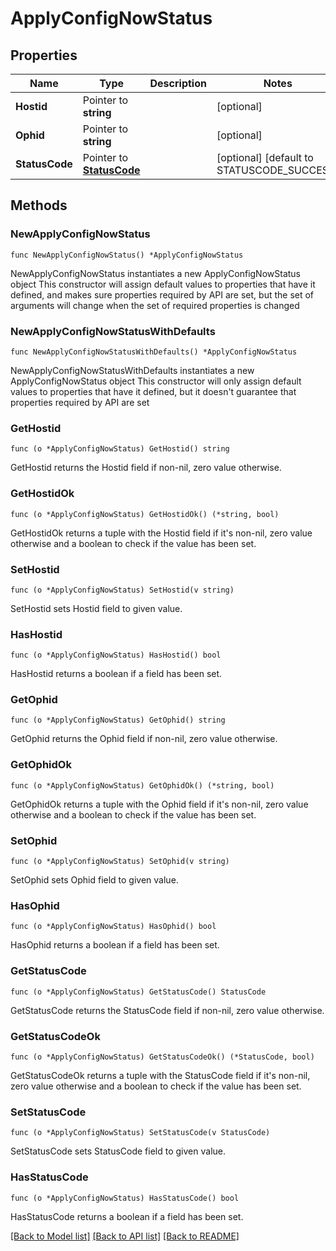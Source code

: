 # ApplyConfigNowStatus

## Properties

Name | Type | Description | Notes
------------ | ------------- | ------------- | -------------
**Hostid** | Pointer to **string** |  | [optional] 
**Ophid** | Pointer to **string** |  | [optional] 
**StatusCode** | Pointer to [**StatusCode**](StatusCode.md) |  | [optional] [default to STATUSCODE_SUCCESS]

## Methods

### NewApplyConfigNowStatus

`func NewApplyConfigNowStatus() *ApplyConfigNowStatus`

NewApplyConfigNowStatus instantiates a new ApplyConfigNowStatus object
This constructor will assign default values to properties that have it defined,
and makes sure properties required by API are set, but the set of arguments
will change when the set of required properties is changed

### NewApplyConfigNowStatusWithDefaults

`func NewApplyConfigNowStatusWithDefaults() *ApplyConfigNowStatus`

NewApplyConfigNowStatusWithDefaults instantiates a new ApplyConfigNowStatus object
This constructor will only assign default values to properties that have it defined,
but it doesn't guarantee that properties required by API are set

### GetHostid

`func (o *ApplyConfigNowStatus) GetHostid() string`

GetHostid returns the Hostid field if non-nil, zero value otherwise.

### GetHostidOk

`func (o *ApplyConfigNowStatus) GetHostidOk() (*string, bool)`

GetHostidOk returns a tuple with the Hostid field if it's non-nil, zero value otherwise
and a boolean to check if the value has been set.

### SetHostid

`func (o *ApplyConfigNowStatus) SetHostid(v string)`

SetHostid sets Hostid field to given value.

### HasHostid

`func (o *ApplyConfigNowStatus) HasHostid() bool`

HasHostid returns a boolean if a field has been set.

### GetOphid

`func (o *ApplyConfigNowStatus) GetOphid() string`

GetOphid returns the Ophid field if non-nil, zero value otherwise.

### GetOphidOk

`func (o *ApplyConfigNowStatus) GetOphidOk() (*string, bool)`

GetOphidOk returns a tuple with the Ophid field if it's non-nil, zero value otherwise
and a boolean to check if the value has been set.

### SetOphid

`func (o *ApplyConfigNowStatus) SetOphid(v string)`

SetOphid sets Ophid field to given value.

### HasOphid

`func (o *ApplyConfigNowStatus) HasOphid() bool`

HasOphid returns a boolean if a field has been set.

### GetStatusCode

`func (o *ApplyConfigNowStatus) GetStatusCode() StatusCode`

GetStatusCode returns the StatusCode field if non-nil, zero value otherwise.

### GetStatusCodeOk

`func (o *ApplyConfigNowStatus) GetStatusCodeOk() (*StatusCode, bool)`

GetStatusCodeOk returns a tuple with the StatusCode field if it's non-nil, zero value otherwise
and a boolean to check if the value has been set.

### SetStatusCode

`func (o *ApplyConfigNowStatus) SetStatusCode(v StatusCode)`

SetStatusCode sets StatusCode field to given value.

### HasStatusCode

`func (o *ApplyConfigNowStatus) HasStatusCode() bool`

HasStatusCode returns a boolean if a field has been set.


[[Back to Model list]](../README.md#documentation-for-models) [[Back to API list]](../README.md#documentation-for-api-endpoints) [[Back to README]](../README.md)


